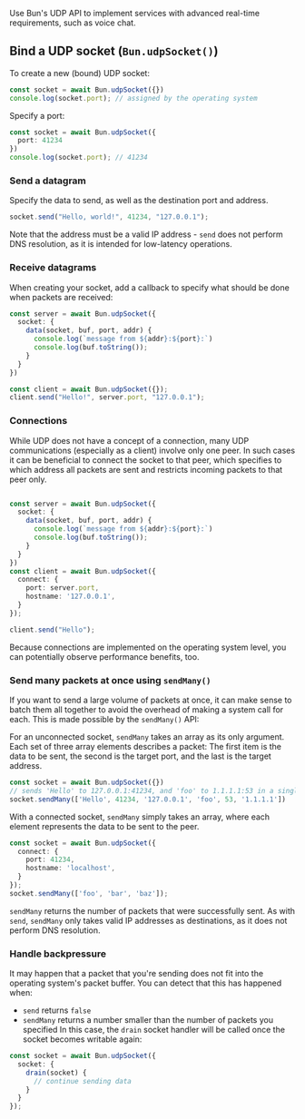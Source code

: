 Use Bun's UDP API to implement services with advanced real-time requirements, such as voice chat.

## Bind a UDP socket (`Bun.udpSocket()`)

To create a new (bound) UDP socket:

```ts
const socket = await Bun.udpSocket({})
console.log(socket.port); // assigned by the operating system
```

Specify a port:
```ts
const socket = await Bun.udpSocket({
  port: 41234
})
console.log(socket.port); // 41234
```

### Send a datagram

Specify the data to send, as well as the destination port and address.

```ts
socket.send("Hello, world!", 41234, "127.0.0.1");
```

Note that the address must be a valid IP address - `send` does not perform
DNS resolution, as it is intended for low-latency operations.


### Receive datagrams

When creating your socket, add a callback to specify what should be done when packets are received:

```ts
const server = await Bun.udpSocket({
  socket: {
    data(socket, buf, port, addr) {
      console.log(`message from ${addr}:${port}:`)
      console.log(buf.toString());
    } 
  }
})

const client = await Bun.udpSocket({});
client.send("Hello!", server.port, "127.0.0.1");
```

### Connections

While UDP does not have a concept of a connection, many UDP communications (especially as a client) involve only one peer.
In such cases it can be beneficial to connect the socket to that peer, which specifies to which address all packets are sent
and restricts incoming packets to that peer only.

```ts

const server = await Bun.udpSocket({
  socket: {
    data(socket, buf, port, addr) {
      console.log(`message from ${addr}:${port}:`)
      console.log(buf.toString());
    } 
  }
})
const client = await Bun.udpSocket({
  connect: {
    port: server.port,
    hostname: '127.0.0.1',
  }
});

client.send("Hello");

```

Because connections are implemented on the operating system level, you can potentially observe performance benefits, too.


### Send many packets at once using `sendMany()`

If you want to send a large volume of packets at once, it can make sense to batch them all together to avoid the overhead
of making a system call for each. This is made possible by the `sendMany()` API:

For an unconnected socket, `sendMany` takes an array as its only argument. Each set of three array elements describes a packet:
The first item is the data to be sent, the second is the target port, and the last is the target address.

```ts
const socket = await Bun.udpSocket({})
// sends 'Hello' to 127.0.0.1:41234, and 'foo' to 1.1.1.1:53 in a single operation
socket.sendMany(['Hello', 41234, '127.0.0.1', 'foo', 53, '1.1.1.1'])
```

With a connected socket, `sendMany` simply takes an array, where each element represents the data to be sent to the peer.

```ts
const socket = await Bun.udpSocket({
  connect: {
    port: 41234,
    hostname: 'localhost',
  }
});
socket.sendMany(['foo', 'bar', 'baz']);
```

`sendMany` returns the number of packets that were successfully sent. As with `send`, `sendMany` only takes valid IP addresses
as destinations, as it does not perform DNS resolution.

### Handle backpressure

It may happen that a packet that you're sending does not fit into the operating system's packet buffer. You can detect that this
has happened when:
- `send` returns `false` 
- `sendMany` returns a number smaller than the number of packets you specified
In this case, the `drain` socket handler will be called once the socket becomes writable again:

```ts
const socket = await Bun.udpSocket({
  socket: {
    drain(socket) {
      // continue sending data
    }
  }
});
```

